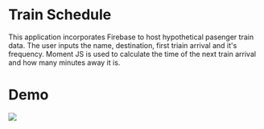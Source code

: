 # Train Schedule
This application incorporates Firebase to host hypothetical pasenger train data. The user inputs the name, destination, first triain arrival and it's frequency. Moment JS is used to calculate the time of the next train arrival and how many minutes away it is.

# Demo
<img src="https://github.com/efinfl/Train_Schedule_Using_Firebase/blob/master/Train_Schedule_Demo.gif">

